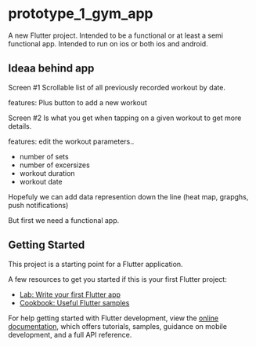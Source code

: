 # prototype_1_gym_app

A new Flutter project.
Intended to be a functional or at least a semi functional app. 
Intended to run on ios or both ios and android.

## Ideaa behind app

Screen #1
Scrollable list of all previously recorded workout by date.

features:
Plus button to add a new workout



Screen #2 
Is what you get when tapping on a given workout to get more details.

features: edit the workout parameters..
- number of sets
- number of excersizes
- workout duration
- workout date


Hopefuly we can add data represention down the line (heat map, grapghs, push notifications)

But first we need a functional app.




## Getting Started

This project is a starting point for a Flutter application.

A few resources to get you started if this is your first Flutter project:

- [Lab: Write your first Flutter app](https://docs.flutter.dev/get-started/codelab)
- [Cookbook: Useful Flutter samples](https://docs.flutter.dev/cookbook)

For help getting started with Flutter development, view the
[online documentation](https://docs.flutter.dev/), which offers tutorials,
samples, guidance on mobile development, and a full API reference.
